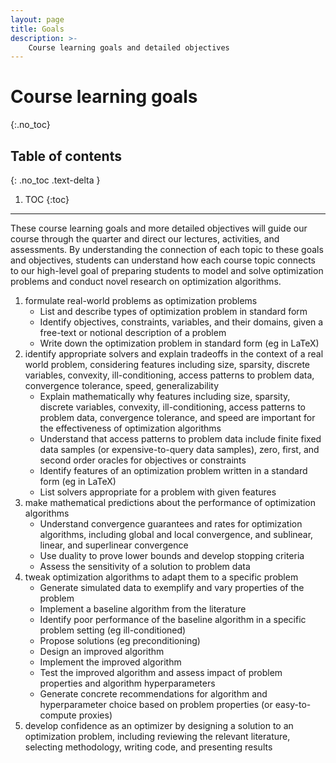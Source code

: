 ```yaml
---
layout: page
title: Goals
description: >-
    Course learning goals and detailed objectives
---
```


# Course learning goals
{:.no_toc}

## Table of contents
{: .no_toc .text-delta }

1. TOC
{:toc}

---

These course learning goals and more detailed objectives will guide our course through the quarter and direct our lectures, activities, and assessments. By understanding the connection of each topic to these goals and objectives, students can understand how each course topic connects to our high-level goal of preparing students to model and solve optimization problems and conduct novel research on optimization algorithms.
1. formulate real-world problems as optimization problems
    * List and describe types of optimization problem in standard form
    * Identify objectives, constraints, variables, and their domains, given a free-text or notional description of a problem
    * Write down the optimization problem in standard form (eg in LaTeX)
2. identify appropriate solvers and explain tradeoffs in the context of a real world problem, considering features including size, sparsity, discrete variables, convexity, ill-conditioning, access patterns to problem data, convergence tolerance, speed, generalizability
    * Explain mathematically why features including size, sparsity, discrete variables, convexity, ill-conditioning, access patterns to problem data, convergence tolerance, and speed are important for the effectiveness of optimization algorithms
    * Understand that access patterns to problem data include finite fixed data samples (or expensive-to-query data samples), zero, first, and second order oracles for objectives or constraints
    * Identify features of an optimization problem written in a standard form (eg in LaTeX)
    * List solvers appropriate for a problem with given features
3. make mathematical predictions about the performance of optimization algorithms
    * Understand convergence guarantees and rates for optimization algorithms, including global and local convergence, and sublinear, linear, and superlinear convergence
    * Use duality to prove lower bounds and develop stopping criteria
    * Assess the sensitivity of a solution to problem data
4. tweak optimization algorithms to adapt them to a specific problem
    * Generate simulated data to exemplify and vary properties of the problem
    * Implement a baseline algorithm from the literature
    * Identify poor performance of the baseline algorithm in a specific problem setting (eg ill-conditioned)
    * Propose solutions (eg preconditioning)
    * Design an improved algorithm
    * Implement the improved algorithm
    * Test the improved algorithm and assess impact of problem properties and algorithm hyperparameters
    * Generate concrete recommendations for algorithm and hyperparameter choice based on problem properties (or easy-to-compute proxies)
5. develop confidence as an optimizer by designing a solution to an optimization problem, including reviewing the relevant literature, selecting methodology, writing code, and presenting results